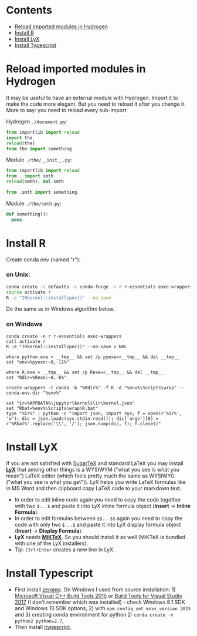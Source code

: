 # Contents

* [Reload imported modules in Hydrogen](#reload-imported-modules-in-hydrogen)
* [Install R](#install-r)
* [Install LyX](#install-lyx)
* [Install Typescript](#install-typescript)


# Reload imported modules in Hydrogen

It may be useful to have an external module with Hydrogen. Import it to make the code more elegant. But you need to reload it after you change it. More to say: you need to reload every sub-import:

Hydrogen `./document.py`:

```py
from importlib import reload
import the
reload(the)
from the import something
```

Module `./the/__init__.py`:

```py
from importlib import reload
from . import smth
reload(smth); del smth

from .smth import something
```

Module `./the/smth.py`:

```py
def something():
  pass
```


# Install R

Create conda env (named "r"):

### on Unix:

```bash
conda create -c defaults -c conda-forge -n r r-essentials exec-wrappers
source activate r
R -e "IRkernel::installspec()" --no-save
```
Do the same as in Windows algorithm below.

### on Windows

```batch
conda create -n r r-essentials exec-wrappers
call activate r
R -e "IRkernel::installspec()" --no-save > NUL

where python.exe > __tmp__ && set /p pyexe=<__tmp__ && del __tmp__
set "env=%pyexe:~0,-11%"

where R.exe > __tmp__ && set /p Rexe=<__tmp__ && del __tmp__
set "Rdir=%Rexe:~0,-6%"

create-wrappers -t conda -b "%Rdir%" -f R -d "%env%\Scripts\wrap" --conda-env-dir "%env%"

set "ir=%APPDATA%\jupyter\kernels\ir\kernel.json"
set "Rbat=%env%\Scripts\wrap\R.bat"
type "%ir%" | python -c "import json; import sys; f = open(r'%ir%', 'w'); dic = json.loads(sys.stdin.read()); dic['argv'][0] = r'%Rbat%'.replace('\\', '/'); json.dump(dic, f); f.close()"
```


# Install LyX

If you are not satisfied with [SugarTeX](sugartex.md) and standard LaTeX you may install [**LyX**](http://www.lyx.org/Download) that among other things is a WYSIWYM ("what you see is what you mean") LaTeX editor (which feels pretty much the same as WYSIWYG ("what you see is what you get")). LyX helps you write LaTeX formulas like in MS Word and then clipboard copy LaTeX code to your markdown text.

* In order to edit inline code again you need to copy the code together with two `$...$` and paste it into LyX inline formula object (**Insert** → **Inline Formula**).
* In order to edit formulas between `$$...$$` again you need to copy the code with only two `$...$` and paste it into LyX display formula object (**Insert** → **Display Formula**).
* **LyX** needs [**MiKTeX**](https://miktex.org/download). So you should install it as well (MiKTeX is bundled with one of the LyX installers).
* Tip: `Ctrl+Enter` creates a new line in LyX.


# Install Typescript

* First install [zeromq](https://github.com/zeromq/zeromq.js/). On Windows I used from source installation: 1) [Microsoft Visual C++ Build Tools 2015](http://go.microsoft.com/fwlink/?LinkId=691126) or [Build Tools for Visual Studio 2017](https://www.visualstudio.com/thank-you-downloading-visual-studio/?sku=BuildTools&rel=15) (I don't remember which was installed) - check Windows 8.1 SDK and Windows 10 SDK options, 2) with `npm config set msvs_version 2015` and 3) creating conda environment for python 2: `conda create -n python2 python=2.7`,
* Then install [itypescript](https://www.npmjs.com/package/itypescript).


